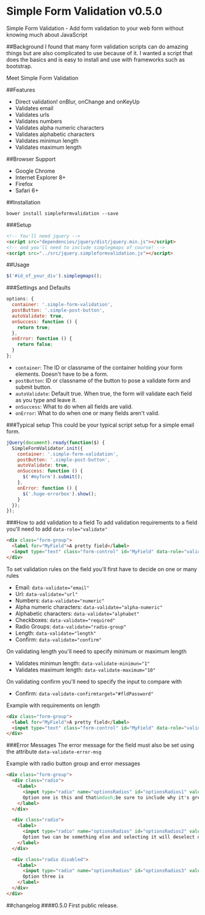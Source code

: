 Simple Form Validation v0.5.0
===========

Simple Form Validation - Add form validation to your web form without knowing much about JavaScript

##Background
I found that many form validation scripts can do amazing things but are also complicated to use because of it. I wanted a script that does the basics and is easy to install and use with frameworks such as bootstrap.

Meet Simple Form Validation

##Features
* Direct validation! onBlur, onChange and onKeyUp
* Validates email
* Validates urls
* Validates numbers
* Validates alpha numeric characters
* Validates alphabetic characters
* Validates minimun length
* Validates maximum length

##Browser Support
* Google Chrome
* Internet Explorer 8+
* Firefox
* Safari 6+

##Installation
```
bower install simpleformvalidation --save
```

###Setup
```html
<!-- You'll need jquery -->
<script src="dependencies/jquery/dist/jquery.min.js"></script>
<!-- and you'll need to include simplegmaps of course! -->
<script src="../src/jquery.simpleformvalidation.js"></script>
```
##Usage
```javascript
$('#id_of_your_div').simplegmaps();
```

###Settings and Defaults
```javascript
options: {
  container: '.simple-form-validation',
  postButton: '.simple-post-button',
  autoValidate: true,
  onSuccess: function () {
    return true;
  },
  onError: function () {
    return false;
  }
};
```
* `container`: The ID or classname of the container holding your form elements. Doesn't have to be a form.
* `postButton`: ID or classname of the button to pose a validate form and submit button.
* `autoValidate`: Default true. When true, the form will validate each field as you type and leave it.
* `onSuccess`: What to do when all fields are valid.
* `onError`: What to do when one or many fields aren't valid.

###Typical setup
This could be your typical script setup for a simple email form.

```javascript
jQuery(document).ready(function($) {
  SimpleFormValidator.init({
    container: '.simple-form-validation',
    postButton: '.simple-post-button',
    autoValidate: true,
    onSuccess: function () {
      $('#myform').submit();
    },
    onError: function () {
      $('.huge-errorbox').show();
    }
  });
});
```

###How to add validation to a field
To add validation requirements to a field you'll need to add `data-role="validate"`
```html
<div class="form-group">
  <label for="MyField">A pretty field</label>
  <input type="text" class="form-control" id="MyField" data-role="validate" />
</div>
```

To set validation rules on the field you'll first have to decide on one or many rules
* Email: `data-validate="email"`
* Url: `data-validate="url"`
* Numbers: `data-validate="numeric"`
* Alpha numeric characters: `data-validate="alpha-numeric"`
* Alphabetic characters: `data-validate="alphabet"`
* Checkboxes: `data-validate="required"`
* Radio Groups: `data-validate="radio-group"`
* Length: `data-validate="length"`
* Confirm: `data-validate="confirm"`

On validating length you'll need to specify minimum or maximum length
* Validates minimun length: `data-validate-minimun="1"`
* Validates maximum length: `data-validate-maximum="10"`

On validating confirm you'll need to specify the input to compare with
* Confirm: `data-validate-confirmtarget="#fldPassword"`

Example with requirements on length
```html
<div class="form-group">
  <label for="MyField">A pretty field</label>
  <input type="text" class="form-control" id="MyField" data-role="validate" data-validate="length" data-validate-minimun="1" data-validate-maximum="10">
</div>
```

###Error Messages
The error message for the field must also be set using the attribute `data-validate-error-msg`

Example with radio button group and error messages
```html
<div class="form-group">
  <div class="radio">
    <label>
      <input type="radio" name="optionsRadios" id="optionsRadios1" value="option1" data-role="validate" data-validate="radio-group"  data-validate-error-msg="Error lipsum dolor">
      Option one is this and that&mdash;be sure to include why it's great
    </label>
  </div>

  <div class="radio">
    <label>
      <input type="radio" name="optionsRadios" id="optionsRadios2" value="option2">
      Option two can be something else and selecting it will deselect option one
    </label>
  </div>

  <div class="radio disabled">
    <label>
      <input type="radio" name="optionsRadios" id="optionsRadios3" value="option3">
      Option three is
    </label>
  </div>
</div>
```


##changelog
####0.5.0
First public release.
